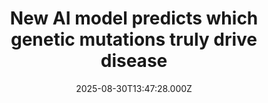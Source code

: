 ---
title: "New AI model predicts which genetic mutations truly drive disease"
date: 2025-08-30T13:47:28.000Z
category: Health
externalLink: "https://www.sciencedaily.com/releases/2025/08/250830001209.htm"
image: ""
excerpt: "Scientists at Mount Sinai have created an artificial intelligence system that can predict how likely rare genetic mutations are to actually cause disease. By combining machine learning with millions of electronic health records and routine lab tests like cholesterol or kidney function, the system produces 'ML penetrance' scores that place genetic risk on a spectrum rather than a simple yes/no.…"
---